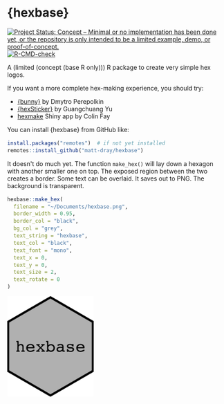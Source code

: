 
# {hexbase}

<!-- badges: start -->
[![Project Status: Concept – Minimal or no implementation has been done yet, or the repository is only intended to be a limited example, demo, or proof-of-concept.](https://www.repostatus.org/badges/latest/concept.svg)](https://www.repostatus.org/#concept)
[![R-CMD-check](https://github.com/matt-dray/hexbase/actions/workflows/R-CMD-check.yaml/badge.svg)](https://github.com/matt-dray/hexbase/actions/workflows/R-CMD-check.yaml)
<!-- badges: end -->

A (limited (concept (base R only))) R package to create very simple hex logos.

If you want a more complete hex-making experience, you should try:

* [{bunny}](https://github.com/dmi3kno/bunny) by Dmytro Perepolkin
* [{hexSticker}](https://github.com/GuangchuangYu/hexSticker) by Guangchuang Yu
* [hexmake](https://connect.thinkr.fr/hexmake/) Shiny app by Colin Fay

You can install {hexbase} from GitHub like:

``` r
install.packages("remotes")  # if not yet installed
remotes::install_github("matt-dray/hexbase")
```

It doesn't do much yet. The function `make_hex()` will lay down a hexagon with another smaller one on top. The exposed region between the two creates a border. Some text can be overlaid. It saves out to PNG. The background is transparent.

``` r
hexbase::make_hex(
  filename = "~/Documents/hexbase.png",
  border_width = 0.95,
  border_col = "black",
  bg_col = "grey",
  text_string = "hexbase",
  text_col = "black",
  text_font = "mono",
  text_x = 0,
  text_y = 0,
  text_size = 2,
  text_rotate = 0
)
```

<img src="man/figures/hexbase.png" width=200>
